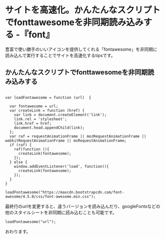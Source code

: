 # サイトを高速化。かんたんなスクリプトでfonttawesomeを非同期読み込みする -『font』

豊富で使い勝手のいいアイコンを提供してくれる「fontawesome」を非同期に読み込んで実行することでサイトを高速化するtipsです。





## かんたんなスクリプトでfonttawesomeを非同期読み込みする



```

var loadFontawesome = function (url)  {
  
  var fontawesome = url;
  var createLink = function (href) {
    var link = document.createElement('link');
    link.rel = 'stylesheet';
    link.href = href;
    document.head.appendChild(link);
  };
  var raf = requestAnimationFrame || mozRequestAnimationFrame || webkitRequestAnimationFrame || msRequestAnimationFrame;
  if (raf) {
    raf(function (){
      createLink(fontawesome);
    });
  } else {
    window.addEventListener('load', function(){
      createLink(fontawesome);
    });
  }
}

loadFontawesome("https://maxcdn.bootstrapcdn.com/font-awesome/4.5.0/css/font-awesome.min.css");

```

最終行のurlを変更すると、違うバージョンを読み込んだり、googleFontsなどの他のスタイルシートを非同期に読み込むことも可能です。


```
loadFontawesome("url");
```




おわります。


























